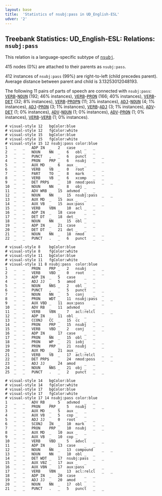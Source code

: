 ```yaml
---
layout: base
title:  'Statistics of nsubj:pass in UD_English-ESL'
udver: '2'
---
```


## Treebank Statistics: UD_English-ESL: Relations: `nsubj:pass`

This relation is a language-specific subtype of <tt><a href="en_esl-dep-nsubj.html">nsubj</a></tt>.

415 nodes (0%) are attached to their parents as `nsubj:pass`.

412 instances of `nsubj:pass` (99%) are right-to-left (child precedes parent).
Average distance between parent and child is 3.13253012048193.

The following 11 pairs of parts of speech are connected with `nsubj:pass`: <tt><a href="en_esl-pos-VERB.html">VERB</a></tt>-<tt><a href="en_esl-pos-NOUN.html">NOUN</a></tt> (192; 46% instances), <tt><a href="en_esl-pos-VERB.html">VERB</a></tt>-<tt><a href="en_esl-pos-PRON.html">PRON</a></tt> (166; 40% instances), <tt><a href="en_esl-pos-VERB.html">VERB</a></tt>-<tt><a href="en_esl-pos-DET.html">DET</a></tt> (32; 8% instances), <tt><a href="en_esl-pos-VERB.html">VERB</a></tt>-<tt><a href="en_esl-pos-PROPN.html">PROPN</a></tt> (11; 3% instances), <tt><a href="en_esl-pos-ADJ.html">ADJ</a></tt>-<tt><a href="en_esl-pos-NOUN.html">NOUN</a></tt> (4; 1% instances), <tt><a href="en_esl-pos-ADJ.html">ADJ</a></tt>-<tt><a href="en_esl-pos-PRON.html">PRON</a></tt> (3; 1% instances), <tt><a href="en_esl-pos-VERB.html">VERB</a></tt>-<tt><a href="en_esl-pos-ADJ.html">ADJ</a></tt> (3; 1% instances), <tt><a href="en_esl-pos-ADV.html">ADV</a></tt>-<tt><a href="en_esl-pos-DET.html">DET</a></tt> (1; 0% instances), <tt><a href="en_esl-pos-ADV.html">ADV</a></tt>-<tt><a href="en_esl-pos-NOUN.html">NOUN</a></tt> (1; 0% instances), <tt><a href="en_esl-pos-ADV.html">ADV</a></tt>-<tt><a href="en_esl-pos-PRON.html">PRON</a></tt> (1; 0% instances), <tt><a href="en_esl-pos-VERB.html">VERB</a></tt>-<tt><a href="en_esl-pos-VERB.html">VERB</a></tt> (1; 0% instances).


~~~ conllu
# visual-style 12	bgColor:blue
# visual-style 12	fgColor:white
# visual-style 15	bgColor:blue
# visual-style 15	fgColor:white
# visual-style 15 12 nsubj:pass	color:blue
1	_	_	ADP	IN	_	2	case	_	_
2	_	_	NOUN	NN	_	6	obl	_	_
3	_	_	PUNCT	,	_	6	punct	_	_
4	_	_	PRON	PRP	_	6	nsubj	_	_
5	_	_	AUX	MD	_	6	aux	_	_
6	_	_	VERB	VB	_	0	root	_	_
7	_	_	PART	TO	_	8	mark	_	_
8	_	_	VERB	VB	_	6	xcomp	_	_
9	_	_	DET	PRP$	_	10	nmod:poss	_	_
10	_	_	NOUN	NN	_	8	obj	_	_
11	_	_	ADV	WRB	_	15	advmod	_	_
12	_	_	NOUN	NN	_	15	nsubj:pass	_	_
13	_	_	AUX	MD	_	15	aux	_	_
14	_	_	AUX	VB	_	15	aux:pass	_	_
15	_	_	VERB	VBN	_	10	acl	_	_
16	_	_	ADP	IN	_	18	case	_	_
17	_	_	DET	DT	_	18	det	_	_
18	_	_	NOUN	NN	_	15	obl	_	_
19	_	_	ADP	IN	_	21	case	_	_
20	_	_	DET	DT	_	21	det	_	_
21	_	_	NOUN	NN	_	18	nmod	_	_
22	_	_	PUNCT	.	_	6	punct	_	_

~~~


~~~ conllu
# visual-style 8	bgColor:blue
# visual-style 8	fgColor:white
# visual-style 11	bgColor:blue
# visual-style 11	fgColor:white
# visual-style 11 8 nsubj:pass	color:blue
1	_	_	PRON	PRP	_	2	nsubj	_	_
2	_	_	VERB	VBD	_	0	root	_	_
3	_	_	ADP	IN	_	5	case	_	_
4	_	_	ADJ	JJ	_	5	amod	_	_
5	_	_	NOUN	NNS	_	2	obl	_	_
6	_	_	PUNCT	,	_	5	punct	_	_
7	_	_	NOUN	NN	_	5	conj	_	_
8	_	_	PRON	WDT	_	11	nsubj:pass	_	_
9	_	_	AUX	VBD	_	11	aux:pass	_	_
10	_	_	ADV	RB	_	11	advmod	_	_
11	_	_	VERB	VBN	_	7	acl:relcl	_	_
12	_	_	ADP	IN	_	11	obl	_	_
13	_	_	CCONJ	CC	_	15	cc	_	_
14	_	_	PRON	PRP	_	15	nsubj	_	_
15	_	_	VERB	VBD	_	2	conj	_	_
16	_	_	ADP	IN	_	17	case	_	_
17	_	_	PRON	NN	_	15	obl	_	_
18	_	_	PRON	WP	_	21	iobj	_	_
19	_	_	PRON	PRP	_	21	nsubj	_	_
20	_	_	AUX	MD	_	21	aux	_	_
21	_	_	VERB	VB	_	17	acl:relcl	_	_
22	_	_	DET	PRP$	_	24	nmod:poss	_	_
23	_	_	ADJ	JJ	_	24	amod	_	_
24	_	_	NOUN	NNS	_	21	obj	_	_
25	_	_	PUNCT	.	_	2	punct	_	_

~~~


~~~ conllu
# visual-style 14	bgColor:blue
# visual-style 14	fgColor:white
# visual-style 17	bgColor:blue
# visual-style 17	fgColor:white
# visual-style 17 14 nsubj:pass	color:blue
1	_	_	ADV	RB	_	5	advmod	_	_
2	_	_	PRON	PRP	_	5	nsubj	_	_
3	_	_	AUX	MD	_	5	aux	_	_
4	_	_	AUX	VB	_	5	cop	_	_
5	_	_	ADJ	JJ	_	0	root	_	_
6	_	_	SCONJ	IN	_	10	mark	_	_
7	_	_	PRON	PRP	_	10	nsubj	_	_
8	_	_	AUX	MD	_	10	aux	_	_
9	_	_	AUX	VB	_	10	cop	_	_
10	_	_	VERB	VBD	_	5	advcl	_	_
11	_	_	ADP	IN	_	13	case	_	_
12	_	_	NOUN	NN	_	13	compound	_	_
13	_	_	NOUN	NN	_	10	obl	_	_
14	_	_	DET	WDT	_	17	nsubj:pass	_	_
15	_	_	AUX	VBZ	_	17	aux	_	_
16	_	_	AUX	VBN	_	17	aux:pass	_	_
17	_	_	VERB	VBN	_	13	acl:relcl	_	_
18	_	_	ADP	IN	_	20	case	_	_
19	_	_	ADJ	JJ	_	20	amod	_	_
20	_	_	NOUN	NN	_	17	obl	_	_
21	_	_	PUNCT	.	_	5	punct	_	_

~~~


